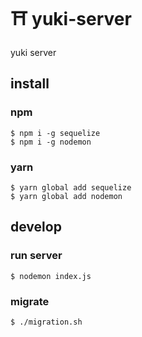 # ⛩ yuki-server
yuki server

## install

### npm
```shell
$ npm i -g sequelize
$ npm i -g nodemon
```

### yarn
```shell
$ yarn global add sequelize
$ yarn global add nodemon
```

## develop

### run server
```shell
$ nodemon index.js
```

### migrate
```shell
$ ./migration.sh
```
